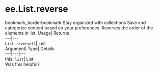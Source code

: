  
#  ee.List.reverse 
bookmark_borderbookmark Stay organized with collections  Save and categorize content based on your preferences.
Reverses the order of the elements in list. 
Usage| Returns  
---|---  
`List.reverse()`| List  
Argument| Type| Details  
---|---|---  
this: `list`| List  
Was this helpful?
